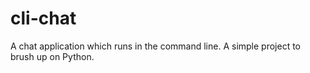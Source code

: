# cli-chat
A chat application which runs in the command line. A simple project to brush up on Python.
